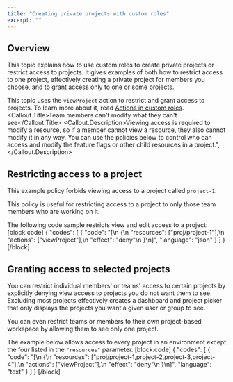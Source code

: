 ```yaml
---
title: "Creating private projects with custom roles"
excerpt: ""
---
```

## Overview
This topic explains how to use custom roles to create private projects or restrict access to projects. It gives examples of both how to restrict access to one project, effectively creating a private project for members you choose, and to grant access only to one or some projects.

This topic uses the `viewProject` action to restrict and grant access to projects. To learn more about it, read [Actions in custom roles](./actions-in-custom-roles).
<Callout intent="info">
  <Callout.Title>Team members can't modify what they can't see</Callout.Title>
   <Callout.Description>Viewing access is required to modify a resource, so if a member cannot view a resource, they also cannot modify it in any way. 
You can use the policies below to control who can access and modify the feature flags or other child resources in a project.",</Callout.Description>
</Callout>

## Restricting access to a project
This example policy forbids viewing access to a project called `project-1`. 

This policy is useful for restricting access to a project to only those team members who are working on it.

The following code sample restricts view and edit access to a project:
[block:code]
{
  "codes": [
    {
      "code": "[\n  {\n    \"resources\": [\"proj/project-1\"],\n    \"actions\": [\"viewProject\"],\n    \"effect\": \"deny\"\n  }\n]",
      "language": "json"
    }
  ]
}
[/block]

## Granting access to selected projects
You can restrict individual members' or teams' access to certain projects by explicitly denying view access to projects you do not want them to see. Excluding most projects effectively creates a dashboard and project picker that only displays the projects you want a given user or group to see. 

You can even restrict teams or members to their own project-based workspace by allowing them to see only one project. 

The example below allows access to every project in an environment except the four listed in the `"resources"` parameter. 
[block:code]
{
  "codes": [
    {
      "code": "[\n  {\n    \"resources\": [\"proj/project-1,project-2,project-3,project-4\"],\n    \"actions\": [\"viewProject\"],\n    \"effect\": \"deny\"\n  }\n]",
      "language": "text"
    }
  ]
}
[/block]